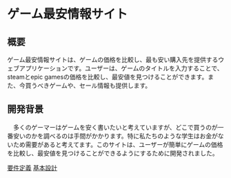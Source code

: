 # ゲーム最安情報サイト

## 概要
ゲーム最安情報サイトは、ゲームの価格を比較し、最も安い購入先を提供するウェブアプリケーションです。ユーザーは、ゲームのタイトルを入力することで、steamとepic gamesの価格を比較し、最安値を見つけることができます。また、今買うべきゲームや、セール情報も提供します。

## 開発背景
　多くのゲーマーはゲームを安く書いたいと考えていますが、どこで買うのが一番安いのかを調べるのは手間がかかります。特に私たちのような学生はお金がないため需要があると考えてます。このサイトは、ユーザーが簡単にゲームの価格を比較し、最安値を見つけることができるようにするために開発されました。

[要件定義](要件定義.md)
[基本設計](基本設計書.md)
